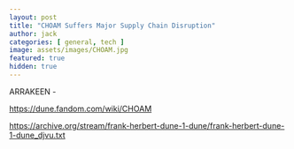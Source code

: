 ```yaml
---
layout: post
title: "CHOAM Suffers Major Supply Chain Disruption"
author: jack
categories: [ general, tech ]
image: assets/images/CHOAM.jpg
featured: true
hidden: true
---
```


ARRAKEEN - 




https://dune.fandom.com/wiki/CHOAM


https://archive.org/stream/frank-herbert-dune-1-dune/frank-herbert-dune-1-dune_djvu.txt